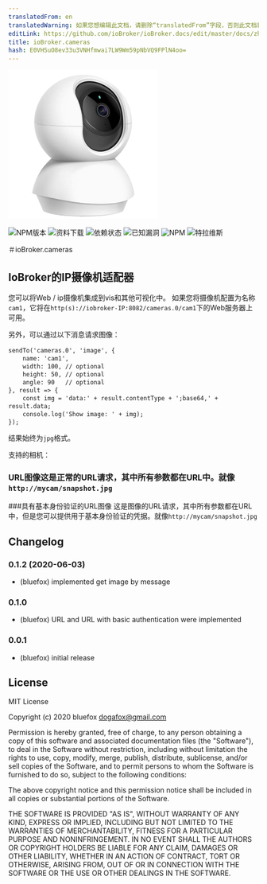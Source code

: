 ```yaml
---
translatedFrom: en
translatedWarning: 如果您想编辑此文档，请删除“translatedFrom”字段，否则此文档将再次自动翻译
editLink: https://github.com/ioBroker/ioBroker.docs/edit/master/docs/zh-cn/adapterref/iobroker.cameras/README.md
title: ioBroker.cameras
hash: E0VHSuO8ev33u3VNHfmwai7LW9Wm59pNbVQ9FPlN4oo=
---
```

![商标](../../../en/adapterref/iobroker.cameras/admin/cameras.png)

![NPM版本](http://img.shields.io/npm/v/iobroker.cameras.svg)
![资料下载](https://img.shields.io/npm/dm/iobroker.cameras.svg)
![依赖状态](https://img.shields.io/david/ioBroker/iobroker.cameras.svg)
![已知漏洞](https://snyk.io/test/github/ioBroker/ioBroker.cameras/badge.svg)
![NPM](https://nodei.co/npm/iobroker.cameras.png?downloads=true)
![特拉维斯](http://img.shields.io/travis/ioBroker/ioBroker.cameras/master.svg)

＃ioBroker.cameras
## IoBroker的IP摄像机适配器
您可以将Web / ip摄像机集成到vis和其他可视化中。
如果您将摄像机配置为名称`cam1`，它将在`http(s)://iobroker-IP:8082/cameras.0/cam1`下的Web服务器上可用。

另外，可以通过以下消息请求图像：

```
sendTo('cameras.0', 'image', {
    name: 'cam1',
    width: 100, // optional
    height: 50, // optional
    angle: 90   // optional
}, result => {
    const img = 'data:' + result.contentType + ';base64,' + result.data;
    console.log('Show image: ' + img);
});
```

结果始终为`jpg`格式。

支持的相机：

### URL图像这是正常的URL请求，其中所有参数都在URL中。就像`http://mycam/snapshot.jpg`
###具有基本身份验证的URL图像
这是图像的URL请求，其中所有参数都在URL中，但是您可以提供用于基本身份验证的凭据。就像`http://mycam/snapshot.jpg`

## Changelog
### 0.1.2 (2020-06-03)
* (bluefox) implemented get image by message

### 0.1.0
* (bluefox) URL and URL with basic authentication were implemented

### 0.0.1
* (bluefox) initial release

## License
MIT License

Copyright (c) 2020 bluefox <dogafox@gmail.com>

Permission is hereby granted, free of charge, to any person obtaining a copy
of this software and associated documentation files (the "Software"), to deal
in the Software without restriction, including without limitation the rights
to use, copy, modify, merge, publish, distribute, sublicense, and/or sell
copies of the Software, and to permit persons to whom the Software is
furnished to do so, subject to the following conditions:

The above copyright notice and this permission notice shall be included in all
copies or substantial portions of the Software.

THE SOFTWARE IS PROVIDED "AS IS", WITHOUT WARRANTY OF ANY KIND, EXPRESS OR
IMPLIED, INCLUDING BUT NOT LIMITED TO THE WARRANTIES OF MERCHANTABILITY,
FITNESS FOR A PARTICULAR PURPOSE AND NONINFRINGEMENT. IN NO EVENT SHALL THE
AUTHORS OR COPYRIGHT HOLDERS BE LIABLE FOR ANY CLAIM, DAMAGES OR OTHER
LIABILITY, WHETHER IN AN ACTION OF CONTRACT, TORT OR OTHERWISE, ARISING FROM,
OUT OF OR IN CONNECTION WITH THE SOFTWARE OR THE USE OR OTHER DEALINGS IN THE
SOFTWARE.